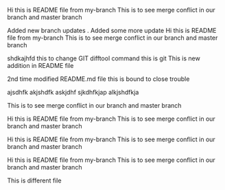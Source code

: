 
Hi this is README file from my-branch
This is to see merge conflict in our branch and master branch

Added new branch updates  . Added some more update
Hi this is README file from my-branch
This is to see merge conflict in our branch and master branch

shdkajhfd
this to change GIT difftool command
this is git
This is new addition in README file

2nd time modified README.md file
this is bound to close trouble


ajsdhfk
akjshdfk
askjdhf
sjkdhfkjap
alkjshdfkja


This is to see merge conflict in our branch and master branch


Hi this is README file from my-branch
This is to see merge conflict in our branch and master branch

Hi this is README file from my-branch
This is to see merge conflict in our branch and master branch


Hi this is README file from my-branch
This is to see merge conflict in our branch and master branch


This is different file

